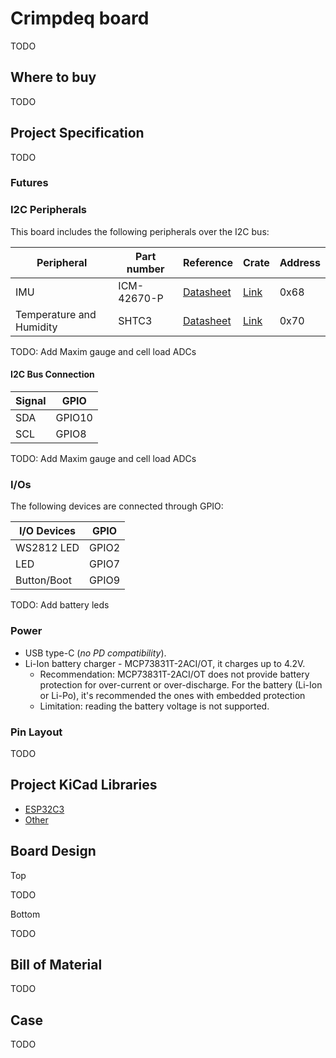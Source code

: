 # Crimpdeq board

TODO

## Where to buy

TODO

## Project Specification

TODO

### Futures

### I2C Peripherals

This board includes the following peripherals over the I2C bus:

| Peripheral               | Part number | Reference                                                                                                      | Crate                                     | Address |
| ------------------------ | ----------- | -------------------------------------------------------------------------------------------------------------- | ----------------------------------------- | ------- |
| IMU                      | ICM-42670-P | [Datasheet](https://invensense.tdk.com/download-pdf/icm-42670-p-datasheet/)                                    | [Link](https://crates.io/crates/icm42670) | 0x68    |
| Temperature and Humidity | SHTC3       | [Datasheet](https://www.mouser.com/datasheet/2/682/Sensirion_04202018_HT_DS_SHTC3_Preliminiary_D2-1323493.pdf) | [Link](https://crates.io/crates/shtcx)    | 0x70    |

TODO: Add Maxim gauge and cell load ADCs

#### I2C Bus Connection

| Signal | GPIO   |
| ------ | ------ |
| SDA    | GPIO10 |
| SCL    | GPIO8  |

TODO: Add Maxim gauge and cell load ADCs

### I/Os

The following devices are connected through GPIO:

| I/O Devices | GPIO  |
| ----------- | ----- |
| WS2812 LED  | GPIO2 |
| LED         | GPIO7 |
| Button/Boot | GPIO9 |

TODO: Add battery leds

### Power

* USB type-C (*no PD compatibility*).
* Li-Ion battery charger - MCP73831T-2ACI/OT, it charges up to 4.2V.
  * Recommendation: MCP73831T-2ACI/OT does not provide battery protection for over-current or over-discharge. For the battery (Li-Ion or Li-Po), it's recommended the ones with embedded protection
  * Limitation: reading the battery voltage is not supported.

### Pin Layout

TODO

## Project KiCad Libraries

* [ESP32C3](https://github.com/espressif/kicad-libraries)
* [Other](https://github.com/uampio/UAMP-KiCad-Libraries)

## Board Design

Top

TODO

Bottom

TODO

## Bill of Material

TODO

## Case

TODO

